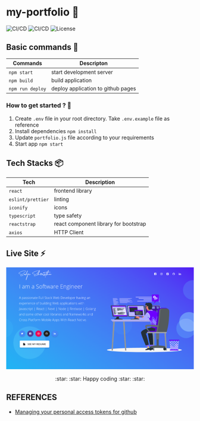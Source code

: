# my-portfolio :seedling:

![CI/CD](https://github.com/sudipstha08/my-portfolio/workflows/my-portfolio_ci/badge.svg)
![CI/CD](https://github.com/sudipstha08/my-portfolio/workflows/my-portfolio_cd/badge.svg)
![License](https://img.shields.io/github/license/dyarleniber/react-workflow-gh-actions)

## Basic commands :wrench:

| Commands         | Descripton                         |
| ---------------- | ---------------------------------- |
| `npm start`      | start development server           |
| `npm build`      | build application                  |
| `npm run deploy` | deploy application to github pages |

### How to get started ? :runner:

1. Create `.env` file in your root directory. Take `.env.example` file as reference
2. Install dependencies `npm install`
3. Update `portfolio.js` file according to your requirements
4. Start app `npm start`

## Tech Stacks :package:

| Tech              | Description                           |
| ----------------- | ------------------------------------- |
| `react`           | frontend library                      |
| `eslint/prettier` | linting                               |
| `iconify`         | icons                                 |
| `typescript`      | type safety                           |
| `reactstrap`      | react component library for bootstrap |
| `axios`           | HTTP Client                           |

## Live Site :zap:

<a href="https://shresthasudip08.com.np" rel="my portfolio">![my-portfolio](https://github.com/sudipstha08/my-portfolio/blob/main/src/assets/img/image/img.png?raw=true)</a>

<p align="center">
	:star: :star: Happy coding :star: :star: 
</p>

## REFERENCES
- <a href="https://docs.github.com/en/enterprise-server@3.9/authentication/keeping-your-account-and-data-secure/managing-your-personal-access-tokens">Managing your personal access tokens for github</a>